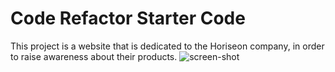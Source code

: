 # Code Refactor Starter Code
This project is a website that is dedicated to the Horiseon company, in order to raise awareness about their products.
![screen-shot](./assets/images/screen-shot)
